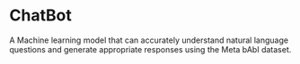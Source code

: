 # ChatBot
A Machine learning model that can accurately understand natural language questions and generate appropriate responses using the Meta bAbI dataset.
